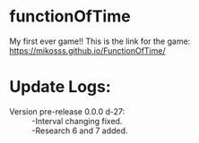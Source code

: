 # functionOfTime
My first ever game!!
This is the link for the game: https://mikosss.github.io/FunctionOfTime/

<h1>Update Logs:</h1>
<dl>
  <dt>Version pre-release 0.0.0 d-27: </dt>
    <dd>
      -Interval changing fixed.
      <br>
      -Research 6 and 7 added.
    </dd>
</dl>
